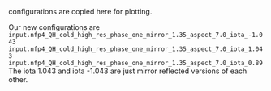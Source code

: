 
configurations are copied here for plotting.

Our new configurations are 
``input.nfp4_QH_cold_high_res_phase_one_mirror_1.35_aspect_7.0_iota_-1.043``
``input.nfp4_QH_cold_high_res_phase_one_mirror_1.35_aspect_7.0_iota_1.043``
``input.nfp4_QH_cold_high_res_phase_one_mirror_1.35_aspect_7.0_iota_0.89``
The iota 1.043 and iota -1.043 are just mirror reflected versions of each other.
